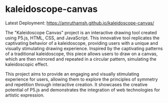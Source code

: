# kaleidoscope-canvas

Latest Deployment: https://amruthamsh.github.io/kaleidoscope-canvas/

The "Kaleidoscope Canvas" project is an interactive drawing tool created using P5.js, HTML, CSS, and JavaScript. This innovative tool replicates the captivating behavior of a kaleidoscope, providing users with a unique and visually stimulating drawing experience. Inspired by the captivating patterns of a traditional kaleidoscope, this piece allows users to draw on a canvas, which are then mirrored and repeated in a circular pattern, simulating the kaleidoscopic effect. 

This project aims to provide an engaging and visually stimulating experience for users, allowing them to explore the principles of symmetry and repetition through interactive creation. It showcases the creative potential of P5.js and demonstrates the integration of web technologies for artistic expression. 


